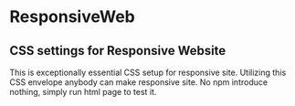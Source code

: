 # ResponsiveWeb
## CSS settings for Responsive Website
This is exceptionally essential CSS setup for responsive site. Utilizing this CSS envelope anybody can make responsive site. 
No npm introduce nothing, simply run html page to test it.
